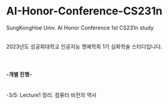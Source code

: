 # AI-Honor-Conference-CS231n
SungKongHoe Univ.  AI Honor Conference 1st CS231n study

<br>
2023년도 성공회대학교 인공지능 명예학회 1기 심화학술 스터디입니다.
<br>
<br>
<br>
<h4> -개별 진행- </h4>
<br>
-3/5: Lecture1 정리. 컴퓨터 비전의 역사
